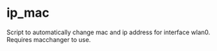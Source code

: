 # ip_mac
Script to automatically change mac and ip address for interface wlan0.
Requires macchanger to use.
